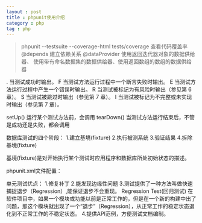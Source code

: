 ```yaml
---
layout : post
title : phpunit使用介绍
category : php
tag : php
---
```


>phpunit --testsuite --coverage-html tests/coverage   查看代码覆盖率
@depends 建立依赖关系
@dataProvider  使用返回迭代器对象的数据供给器、 使用带有命名数据集的数据供给器、使用返回数组的数组的数据供给器

.   当测试成功时输出。
F  当测试方法运行过程中一个断言失败时输出。
E  当测试方法运行过程中产生一个错误时输出。
R  当测试被标记为有风险时输出（参见第 6 章）。
S  当测试被跳过时输出（参见第 7 章）。
I   当测试被标记为不完整或未实现时输出（参见第 7 章）。

setUp()  运行某个测试方法前，会调用
tearDown()  当测试方法运行结束后，不管是成功还是失败，都会调用

数据库测试的四个阶段：
1.建立基境(fixture)
2.执行被测系统
3.验证结果
4.拆除基境(fixture)

基境(fixture)是对开始执行某个测试时应用程序和数据库所处初始状态的描述。

phpunit.xml文件配置：
<testsuites name="" file="">
  	<testsuite>
	</testsuite>
</testuites>

单元测试优点：
1.修复补丁
2.能发现边缘性问题
3.测试提供了一种方法叫做快速捕捉退步（Regression）,能保证退步不会重现。
Regression Test(回归测试)
在软件项目中，如果一个模块或功能以前是正常工作的，但是在一个新的构建中出了问题，那这个模块就出现了一个“退步”（Regression），从正常工作的稳定状态退化到不正常工作的不稳定状态。
4.提供API范例，方便测试文档编制。

















